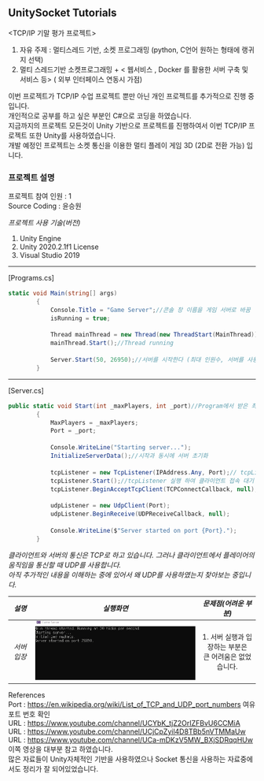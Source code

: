 ## UnitySocket Tutorials  

<TCP/IP 기말 평가 프로젝트>   
1. 자유 주제 : 멀티스레드 기반, 소켓 프로그래밍 (python, C언어 원하는 형태에 랭귀지 선택)
2. 멀티 스레드기반 소켓프로그래밍 +  < 웹서비스 , Docker 를 활용한 서버 구축 및 서비스  등>  ( 외부 인터페이스 연동시 가점)  

이번 프로젝트가 TCP/IP 수업 프로젝트 뿐만 아닌 개인 프로젝트를 추가적으로 진행 중 입니다.      
개인적으로 공부를 하고 싶은 부분인 C#으로 코딩을 하였습니다.  
지금까지의 프로젝트 모든것이 Unity 기반으로 프로젝트를 진행하여서 이번 TCP/IP 프로젝트 또한 Unity를 사용하였습니다.  
개발 예정인 프로젝트는 소켓 통신을 이용한 멀티 플레이 게임 3D (2D로 전환 가능) 입니다.  

### 프로젝트 설명
프로젝트 참여 인원 : 1    
Source Coding : 윤승원  
 
_프로젝트 사용 기술(버전)_
1. Unity Engine  
2. Unity 2020.2.1f1 License  
3. Visual Studio 2019  

------------------------------------------------------------------------------------------------------  

[Programs.cs]
```C#
static void Main(string[] args)
        {
            Console.Title = "Game Server";//콘솔 창 이름을 게임 서버로 바꿈
            isRunning = true;

            Thread mainThread = new Thread(new ThreadStart(MainThread));//mainThread 선언
            mainThread.Start();//Thread running

            Server.Start(50, 26950);//서버를 시작한다 (최대 인원수, 서버를 사용할 포드 번호)
        }
```  
------------------------------------------------------------------------------------------------------
[Server.cs]
```C#
public static void Start(int _maxPlayers, int _port)//Program에서 받은 최대 인원 수 포드번호로 서버 실행
        {
            MaxPlayers = _maxPlayers;
            Port = _port;

            Console.WriteLine("Starting server...");
            InitializeServerData();//시작과 동시에 서버 초기화

            tcpListener = new TcpListener(IPAddress.Any, Port);// tcpListener 선언 후 
            tcpListener.Start();//tcpListener 실행 하여 클라이언트 접속 대기
            tcpListener.BeginAcceptTcpClient(TCPConnectCallback, null);//연결을 수락

            udpListener = new UdpClient(Port);
            udpListener.BeginReceive(UDPReceiveCallback, null);

            Console.WriteLine($"Server started on port {Port}.");
        }
```    
*클라이언트와 서버의 통신은 TCP로 하고 있습니다. 그러나 클라이언트에서 플레이어의 움직임을 통신할 때 UDP를 사용합니다.*  
*아직 추가적인 내용을 이해하는 중에 있어서 왜 UDP를 사용하였는지 찾아보는 중입니다.*    

  
_설명_|_실행화면_|_문제점(어려운 부분)_ 
:---:|:---:|:---:
*서버 입장* | ![ServerConnect](https://github.com/Q-holi/UnitySocket/blob/master/GameClient/IMG/connectServer.gif)|1. 서버 실행과 입장하는 부분은<br>큰 어려움은 없었습니다.



References  
Port : https://en.wikipedia.org/wiki/List_of_TCP_and_UDP_port_numbers 여유 포트 번호 확인  
URL : https://www.youtube.com/channel/UCYbK_tjZ2OrIZFBvU6CCMiA  
URL : https://www.youtube.com/channel/UCjCpZyil4D8TBb5nVTMMaUw  
URL : https://www.youtube.com/channel/UCa-mDKzV5MW_BXjSDRqqHUw 이쪽 영상을 대부분 참고 하였습니다.  
많은 자료들이 Unity자체적인 기반을 사용하였으나 Socket 통신을 사용하는 자료중에서도 정리가 잘 되어있었습니다.


